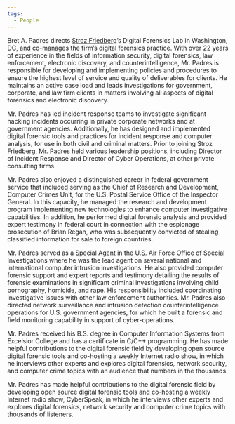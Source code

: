 ```yaml
---
tags:
  - People
---
```

Bret A. Padres directs [Stroz Friedberg](stroz_friedberg.md)’s Digital
Forensics Lab in Washington, DC, and co-manages the firm’s digital forensics
practice.  With over 22 years of experience in the fields of information
security, digital forensics, law enforcement, electronic discovery, and
counterintelligence, Mr. Padres is responsible for developing and implementing
policies and procedures to ensure the highest level of service and quality of
deliverables for clients. He maintains an active case load and leads
investigations for government, corporate, and law firm clients in matters
involving all aspects of digital forensics and electronic discovery.

Mr. Padres has led incident response teams to investigate significant
hacking incidents occurring in private corporate networks and at
government agencies. Additionally, he has designed and implemented
digital forensic tools and practices for incident response and computer
analysis, for use in both civil and criminal matters. Prior to joining
Stroz Friedberg, Mr. Padres held various leadership positions, including
Director of Incident Response and Director of Cyber Operations, at other
private consulting firms.

Mr. Padres also enjoyed a distinguished career in federal government
service that included serving as the Chief of Research and Development,
Computer Crimes Unit, for the U.S. Postal Service Office of the
Inspector General. In this capacity, he managed the research and
development program implementing new technologies to enhance computer
investigative capabilities. In addition, he performed digital forensic
analysis and provided expert testimony in federal court in connection
with the espionage prosecution of Brian Regan, who was subsequently
convicted of stealing classified information for sale to foreign
countries.

Mr. Padres served as a Special Agent in the U.S. Air Force Office of
Special Investigations where he was the lead agent on several national
and international computer intrusion investigations. He also provided
computer forensic support and expert reports and testimony detailing the
results of forensic examinations in significant criminal investigations
involving child pornography, homicide, and rape. His responsibility
included coordinating investigative issues with other law enforcement
authorities. Mr. Padres also directed network surveillance and intrusion
detection counterintelligence operations for U.S. government agencies,
for which he built a forensic and field monitoring capability in support
of cyber-operations.

Mr. Padres received his B.S. degree in Computer Information Systems from
Excelsior College and has a certificate in C/C++ programming. He has
made helpful contributions to the digital forensic field by developing
open source digital forensic tools and co-hosting a weekly Internet
radio show, in which he interviews other experts and explores digital
forensics, network security, and computer crime topics with an audience
that numbers in the thousands.

Mr. Padres has made helpful contributions to the digital forensic field
by developing open source digital forensic tools and co-hosting a weekly
Internet radio show, CyberSpeak, in which he interviews other experts
and explores digital forensics, network security and computer crime
topics with thousands of listeners.
